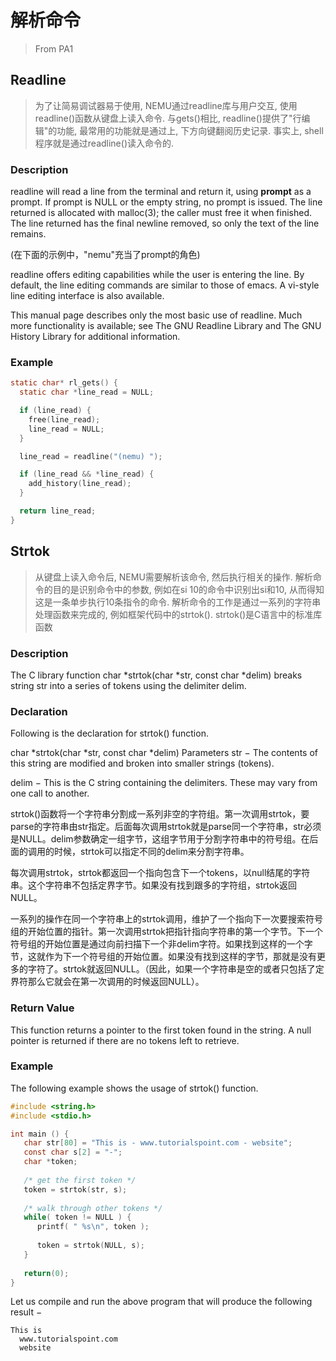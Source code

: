 # 解析命令

> From PA1

## Readline
>为了让简易调试器易于使用, NEMU通过readline库与用户交互, 使用readline()函数从键盘上读入命令. 与gets()相比, readline()提供了"行编辑"的功能, 最常用的功能就是通过上, 下方向键翻阅历史记录. 事实上, shell程序就是通过readline()读入命令的. 

### Description
readline will read a line from the terminal and return it, using
**prompt** as a prompt.  If prompt is NULL or the empty string, no
prompt is issued.  The line returned is allocated with malloc(3);
the caller must free it when finished.  The line returned has the
final newline removed, so only the text of the line remains.

(在下面的示例中，"nemu"充当了prompt的角色)

readline offers editing capabilities while the user is entering
the line.  By default, the line editing commands are similar to
those of emacs.  A vi-style line editing interface is also
available.

This manual page describes only the most basic use of readline.
Much more functionality is available; see The GNU Readline
Library and The GNU History Library for additional information.

### Example

```c
static char* rl_gets() {
  static char *line_read = NULL;

  if (line_read) {
    free(line_read);
    line_read = NULL;
  }

  line_read = readline("(nemu) ");

  if (line_read && *line_read) {
    add_history(line_read);
  }

  return line_read;
}

```


## Strtok
>从键盘上读入命令后, NEMU需要解析该命令, 然后执行相关的操作. 解析命令的目的是识别命令中的参数, 例如在si 10的命令中识别出si和10, 从而得知这是一条单步执行10条指令的命令. 解析命令的工作是通过一系列的字符串处理函数来完成的, 例如框架代码中的strtok(). strtok()是C语言中的标准库函数

### Description
The C library function char *strtok(char *str, const char *delim) breaks string str into a series of tokens using the delimiter delim.

### Declaration
Following is the declaration for strtok() function.

char *strtok(char *str, const char *delim)
Parameters
str − The contents of this string are modified and broken into smaller strings (tokens).

delim − This is the C string containing the delimiters. These may vary from one call to another.

strtok()函数将一个字符串分割成一系列非空的字符组。第一次调用strtok，要parse的字符串由str指定。后面每次调用strtok就是parse同一个字符串，str必须是NULL。delim参数确定一组字节，这组字节用于分割字符串中的符号组。在后面的调用的时候，strtok可以指定不同的delim来分割字符串。

每次调用strtok，strtok都返回一个指向包含下一个tokens，以null结尾的字符串。这个字符串不包括定界字节。如果没有找到跟多的字符组，strtok返回NULL。

一系列的操作在同一个字符串上的strtok调用，维护了一个指向下一次要搜索符号组的开始位置的指针。第一次调用strtok把指针指向字符串的第一个字节。下一个符号组的开始位置是通过向前扫描下一个非delim字符。如果找到这样的一个字节，这就作为下一个符号组的开始位置。如果没有找到这样的字节，那就是没有更多的字符了。strtok就返回NULL。（因此，如果一个字符串是空的或者只包括了定界符那么它就会在第一次调用的时候返回NULL）。

### Return Value
This function returns a pointer to the first token found in the string. A null pointer is returned if there are no tokens left to retrieve.

### Example
The following example shows the usage of strtok() function.

```c
#include <string.h>
#include <stdio.h>

int main () {
   char str[80] = "This is - www.tutorialspoint.com - website";
   const char s[2] = "-";
   char *token;
   
   /* get the first token */
   token = strtok(str, s);
   
   /* walk through other tokens */
   while( token != NULL ) {
      printf( " %s\n", token );
    
      token = strtok(NULL, s);
   }
   
   return(0);
}
```
Let us compile and run the above program that will produce the following result −
```
This is 
  www.tutorialspoint.com 
  website
```